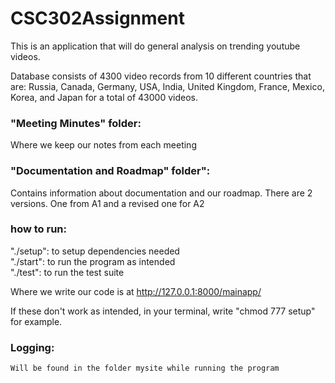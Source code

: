 # CSC302Assignment
This is an application that will do general analysis on trending youtube videos.

Database consists of 4300 video records from 10 different countries that are: Russia, Canada, Germany, USA, India, United Kingdom, France, Mexico, Korea, and Japan for a total of 43000 videos.

### "Meeting Minutes" folder: 
  Where we keep our notes from each meeting

### "Documentation and Roadmap" folder": 
  Contains information about documentation and our roadmap.
  There are 2 versions. One from A1 and a revised one for A2

### how to run:     
  "./setup": to setup dependencies needed    
  "./start": to run the program as intended    
  "./test": to run the test suite   

  Where we write our code is at http://127.0.0.1:8000/mainapp/
  
  If these don't work as intended, in your terminal, write "chmod 777 setup" for example. 
  
  ### Logging:  
    Will be found in the folder mysite while running the program
